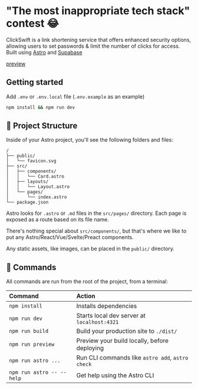 # "The most inappropriate tech stack" contest 😂

ClickSwift is a link shortening service that offers enhanced security options, allowing users to set passwords & limit the number of clicks for access. Built using [Astro][astro] and [Supabase][supabase]

[preview](https://github.com/dev5c32373043/clickswift/assets/13788002/03cbb0b5-a983-43b2-9765-ca0de3d3ca05)

## Getting started

Add `.env` or `.env.local` file (`.env.example` as an example)

```bash
npm install && npm run dev
```

## 🚀 Project Structure

Inside of your Astro project, you'll see the following folders and files:

```text
/
├── public/
│   └── favicon.svg
├── src/
│   ├── components/
│   │   └── Card.astro
│   ├── layouts/
│   │   └── Layout.astro
│   └── pages/
│       └── index.astro
└── package.json
```

Astro looks for `.astro` or `.md` files in the `src/pages/` directory. Each page is exposed as a route based on its file name.

There's nothing special about `src/components/`, but that's where we like to put any Astro/React/Vue/Svelte/Preact components.

Any static assets, like images, can be placed in the `public/` directory.

## 🧞 Commands

All commands are run from the root of the project, from a terminal:

| Command                   | Action                                           |
| :------------------------ | :----------------------------------------------- |
| `npm install`             | Installs dependencies                            |
| `npm run dev`             | Starts local dev server at `localhost:4321`      |
| `npm run build`           | Build your production site to `./dist/`          |
| `npm run preview`         | Preview your build locally, before deploying     |
| `npm run astro ...`       | Run CLI commands like `astro add`, `astro check` |
| `npm run astro -- --help` | Get help using the Astro CLI                     |

[astro]: https://astro.build/
[supabase]: https://supabase.com/
